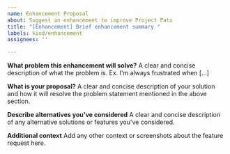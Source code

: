 ```yaml
---
name: Enhancement Proposal
about: Suggest an enhancement to improve Project Patu
title: "[Enhancement] Brief enhancement summary "
labels: kind/enhancement
assignees: ''

---
```


**What problem this enhancement will solve?**
A clear and concise description of what the problem is. Ex. I'm always frustrated when [...]

**What is your proposal?**
A clear and concise description of your solution and how it will resolve the problem statement mentioned in the above section.

**Describe alternatives you've considered**
A clear and concise description of any alternative solutions or features you've considered.

**Additional context**
Add any other context or screenshots about the feature request here.
